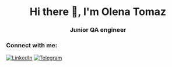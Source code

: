 <h1 align="center">Hi there  👋, I'm Olena Tomaz</h1>
<h3 align="center">Junior QA engineer</h3>

<!--
**OlenaTomaz/OlenaTomaz** is a ✨ _special_ ✨ repository because its `README.md` (this file) appears on your GitHub profile.

Here are some ideas to get you started:

- 🔭 I’m currently working on ...
- 🌱 I’m currently learning ...
- 👯 I’m looking to collaborate on ...
- 🤔 I’m looking for help with ...
- 💬 Ask me about ...
- 📫 How to reach me **tomazlena87@gmail.com**
- 😄 Pronouns: ...
- ⚡ Fun fact: **I am a Junior QA Engineer and recent graduate of the GoIT course. I have practical experience in manual testing and a strong desire to deepen my knowledge in this field. I am highly motivated to start my career in software testing, become a valuable part of a professional team, and contribute to delivering high-quality products.**
-->
<h3 align="left">Connect with me:</h3>

[![LinkedIn](https://img.shields.io/badge/LinkedIn-0077B5?style=for-the-badge&logo=linkedin&logoColor=white)](https://www.linkedin.com/in/olena-tomaz-195445207/)
[![Telegram](https://img.shields.io/badge/Telegram-2CA5E0?style=for-the-badge&logo=telegram&logoColor=white)](https://t.me/tomaz_olena)
